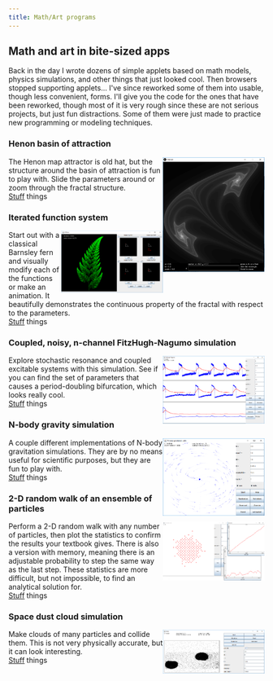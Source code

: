 ```yaml
---
title: Math/Art programs
---
```


## Math and art in bite-sized apps

Back in the day I wrote dozens of simple applets based on math models, physics simulations, and other things that just looked cool. Then browsers stopped supporting applets... I've since reworked some of them into usable, though less convenient, forms. I'll give you the code for the ones that have been reworked, though most of it is very rough since these are not serious projects, but just fun distractions. Some of them were just made to practice new programming or modeling techniques.

<style>
img {float: right;}
</style>
<h3>Henon basin of attraction</h3> 
<p> <img src="images/henonscreen.png" alt="screen" width="200">
The Henon map attractor is old hat, but the structure around the basin of attraction is fun to play with. Slide the parameters around or zoom through the fractal structure.
<br><a href="b">Stuff</a> things
</p>

<h3>Iterated function system</h3>
<p> <img src="images/ifsscreen.png" alt="picture" width="200">
Start out with a classical Barnsley fern and visually modify each of the functions or make an animation. It beautifully demonstrates the continuous property of the fractal with respect to the parameters.
<br><a href="b">Stuff</a> things
</p>

<h3>Coupled, noisy, n-channel FitzHugh-Nagumo simulation</h3>
<p> <img src="images/fhn.png" alt="picture" width="200">
Explore stochastic resonance and coupled excitable systems with this simulation. See if you can find the set of parameters that causes a period-doubling bifurcation, which looks really cool. 
<br><a href="b">Stuff</a> things
</p>

<h3>N-body gravity simulation</h3>
<p> <img src="images/ngrav2.png" alt="picture" width="200">
A couple different implementations of N-body gravitation simulations. They are by no means useful for scientific purposes, but they are fun to play with. 
<br><a href="b">Stuff</a> things
</p>

<h3>2-D random walk of an ensemble of particles</h3>
<p> <img src="images/randomwalk.png" alt="picture" width="200">
Perform a 2-D random walk with any number of particles, then plot the statistics to confirm the results your textbook gives. There is also a version with memory, meaning there is an adjustable probability to step the same way as the last step. These statistics are more difficult, but not impossible, to find an analytical solution for.
<br><a href="b">Stuff</a> things
</p>

<h3>Space dust cloud simulation</h3>
<p> <img src="images/dusty.png" alt="picture" width="200">
Make clouds of many particles and collide them. This is not very physically accurate, but it can look interesting.
<br><a href="b">Stuff</a> things
</p>
